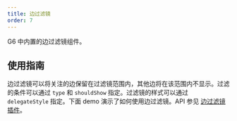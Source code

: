 ```yaml
---
title: 边过滤镜
order: 7
---
```


G6 中内置的边过滤镜组件。

## 使用指南

边过滤镜可以将关注的边保留在过滤镜范围内，其他边将在该范围内不显示。过滤的条件可以通过 `type` 和 `shouldShow` 指定。过滤镜的样式可以通过 `delegateStyle` 指定。下面 demo 演示了如何使用边过滤镜。API 参见 [边过滤镜插件](/zh/docs/api/Plugins#edge-filter-lens)。
